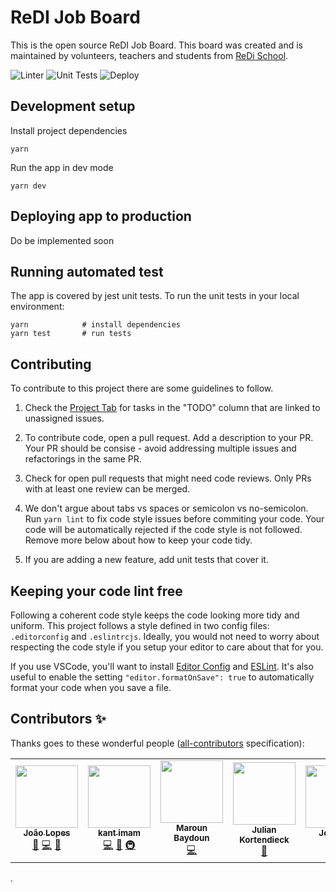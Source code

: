 # ReDI Job Board

This is the open source ReDI Job Board. This board was created and is maintained by volunteers, teachers and students from [ReDi School](redi-school.org).

![Linter](https://github.com/lopis/job-board/actions/workflows/linter.yml/badge.svg)
![Unit Tests](https://github.com/lopis/job-board/actions/workflows/test.yml/badge.svg)
![Deploy](https://github.com/lopis/job-board/actions/workflows/deploy.yml/badge.svg)

## Development setup

Install project dependencies

```
yarn
```

Run the app in dev mode

```
yarn dev
```

## Deploying app to production

Do be implemented soon

## Running automated test

The app is covered by jest unit tests.
To run the unit tests in your local environment:

```
yarn            # install dependencies
yarn test       # run tests
```

## Contributing

To contribute to this project there are some guidelines to follow.

1. Check the [Project Tab](https://github.com/lopis/job-board/projects) for tasks in the "TODO" column that are linked to unassigned issues.

2. To contribute code, open a pull request. Add a description to your PR. Your PR should be consise - avoid addressing multiple issues and refactorings in the same PR.

3. Check for open pull requests that might need code reviews. Only PRs with at least one review can be merged.

4. We don't argue about tabs vs spaces or semicolon vs no-semicolon. Run `yarn lint` to fix code style issues before commiting your code. Your code will be automatically rejected if the code style is not followed. Remove more below about how to keep your code tidy.

5. If you are adding a new feature, add unit tests that cover it.

## Keeping your code lint free

Following a coherent code style keeps the code looking more tidy and uniform.
This project follows a style defined in two config files: `.editorconfig` and `.eslintrcjs`.
Ideally, you would not need to worry about respecting the code style if you setup your editor to care about that for you.

If you use VSCode, you'll want to install [Editor Config](https://marketplace.visualstudio.com/items?itemName=EditorConfig.EditorConfig) and [ESLint](https://marketplace.visualstudio.com/items?itemName=dbaeumer.vscode-eslint). It's also useful to enable the setting `"editor.formatOnSave": true` to automatically format your code when you save a file.

## Contributors ✨

Thanks goes to these wonderful people ([all-contributors](https://github.com/all-contributors/all-contributors) specification):

<!-- ALL-CONTRIBUTORS-LIST:START - Do not remove or modify this section -->
<!-- prettier-ignore-start -->
<!-- markdownlint-disable -->
<table>
  <tr>
    <td align="center"><a href="http://www.jlopes.dev"><img src="https://avatars.githubusercontent.com/u/2715751?v=4?s=100" width="100px;" alt=""/><br /><sub><b>João Lopes</b></sub></a><br /><a href="https://github.com/ReDI-School/job-board/pulls?q=is%3Apr+reviewed-by%3Alopis" title="Reviewed Pull Requests">👀</a> <a href="https://github.com/ReDI-School/job-board/commits?author=lopis" title="Code">💻</a> <a href="#projectManagement-lopis" title="Project Management">📆</a></td>
    <td align="center"><a href="https://kantimam.org/"><img src="https://avatars.githubusercontent.com/u/24353308?v=4?s=100" width="100px;" alt=""/><br /><sub><b>kant imam</b></sub></a><br /><a href="https://github.com/ReDI-School/job-board/commits?author=kantimam" title="Code">💻</a> <a href="https://github.com/ReDI-School/job-board/pulls?q=is%3Apr+reviewed-by%3Akantimam" title="Reviewed Pull Requests">👀</a> <a href="#infra-kantimam" title="Infrastructure (Hosting, Build-Tools, etc)">🚇</a></td>
    <td align="center"><a href="https://maroun-baydoun.com/"><img src="https://avatars.githubusercontent.com/u/717143?v=4?s=100" width="100px;" alt=""/><br /><sub><b>Maroun Baydoun</b></sub></a><br /><a href="https://github.com/ReDI-School/job-board/commits?author=maroun-baydoun" title="Code">💻</a></td>
    <td align="center"><a href="https://github.com/juliandnl"><img src="https://avatars.githubusercontent.com/u/51905839?v=4?s=100" width="100px;" alt=""/><br /><sub><b>Julian Kortendieck</b></sub></a><br /><a href="https://github.com/ReDI-School/job-board/pulls?q=is%3Apr+reviewed-by%3Ajuliandnl" title="Reviewed Pull Requests">👀</a></td>
    <td align="center"><a href="https://github.com/jon-braz"><img src="https://avatars.githubusercontent.com/u/26111569?v=4?s=100" width="100px;" alt=""/><br /><sub><b>Jon Braz</b></sub></a><br /><a href="https://github.com/ReDI-School/job-board/commits?author=jon-braz" title="Code">💻</a></td>
  </tr>
</table>

<!-- markdownlint-restore -->
<!-- prettier-ignore-end -->

<!-- ALL-CONTRIBUTORS-LIST:END -->.
